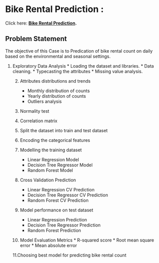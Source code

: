 # Bike Rental Prediction :

Click here: 
<b> [Bike Rental Prediction](https://github.com/BlessingNehohwa/Bike_rental_prediction/blob/main/Bike%20Rental%20Prediction.ipynb
).</b>



## <b> Problem Statement </b>


The objective of this Case is to Predication of bike rental count on daily based on the environmental and seasonal settings.

1. Exploratory Data Analysis
       * Loading the dataset and libraries.
       * Data cleaning.
       * Typecasting the attributes
       * Missing value analysis.
       
    2. Attributes distributions and trends
       * Monthly distribution of counts
       * Yearly distribution of counts
       * Outliers analysis
       
    3. Normality test
    4. Correlation matrix 
    5. Split the dataset into train and test dataset
    6. Encoding the categorical features
    7. Modelling the training dataset
       * Linear Regression Model
       * Decision Tree Regressor Model
       * Random Forest Model
       
    8. Cross Validation Prediction
       * Linear Regression CV Prediction
       * Decision Tree Regressor CV Prediction
       * Random Forest CV Prediction
       
    9. Model performance on test dataset
       * Linear Regression Prediction
       * Decision Tree Regressor Prediction
       * Random Forest Prediction
       
    10. Model Evaluation Metrics
       * R-squared score
       * Root mean square error
       * Mean absolute error
       
    11.Choosing best model for predicting bike rental count



